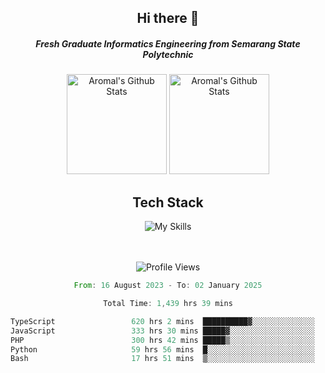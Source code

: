 <div align="center">
  <h2>Hi there 👋</h2>

  <h5>Fresh Graduate Informatics Engineering from Semarang State Polytechnic</h5>

  <img
    height="160"
    alt="Aromal's Github Stats"
    src="https://github-readme-stats.vercel.app/api?username=dafariski77&show_icons=true&theme=tokyonight&count_private=true"
  />
  <img
    alt="Aromal's Github Stats"
    height="160"
    src="https://github-readme-stats.vercel.app/api/top-langs/?username=dafariski77&layout=compact&theme=tokyonight"
  />

  <h2>Tech Stack</h2>
  
![My Skills](https://simpleskill.icons.workers.dev/svg?i=typescript,next.js,react,tailwindcss,shadcnui,reactquery,prisma,socketdotio,zod)

  <br /><br />
  <img src="https://komarev.com/ghpvc/?username=dafariski77&abbreviated=true" alt="Profile Views">
    
  <!--START_SECTION:waka-->

```rust
From: 16 August 2023 - To: 02 January 2025

Total Time: 1,439 hrs 39 mins

TypeScript                 620 hrs 2 mins  ██████████▓░░░░░░░░░░░░░░   42.61 %
JavaScript                 333 hrs 30 mins █████▓░░░░░░░░░░░░░░░░░░░   22.92 %
PHP                        300 hrs 42 mins █████▒░░░░░░░░░░░░░░░░░░░   20.67 %
Python                     59 hrs 56 mins  █░░░░░░░░░░░░░░░░░░░░░░░░   04.12 %
Bash                       17 hrs 51 mins  ▒░░░░░░░░░░░░░░░░░░░░░░░░   01.23 %
```

<!--END_SECTION:waka-->
</div>
